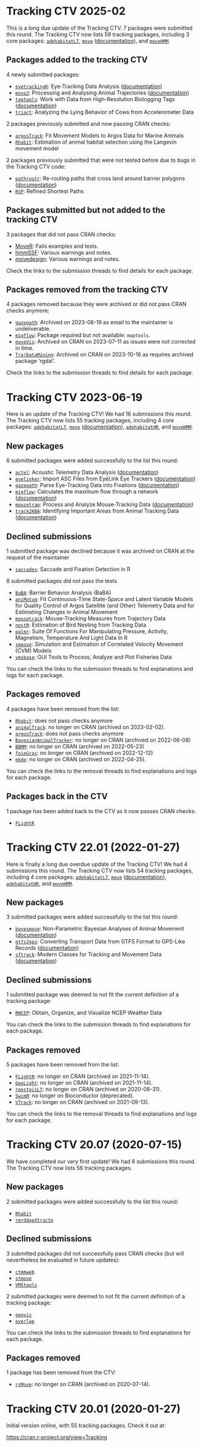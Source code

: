 # Tracking CTV 2025-02

This is a long due update of the Tracking CTV. 7 packages were submitted this
round. The Tracking CTV now lists 59 tracking packages, including 3 core
packages: [`adehabitatLT`](https://cran.r-project.org/package=adehabitatLT),
[`move`](https://cran.r-project.org/package=move)
([documentation](https://bartk.gitlab.io/move/)), and
[`moveHMM`](https://cran.r-project.org/package=moveHMM).

## Packages added to the tracking CTV

4 newly submitted packages:

- [`eyetrackingR`](https://cran.r-project.org/package=eyetrackingR):
  Eye-Tracking Data Analysis
  ([documentation](https://samforbes.me/eyetrackingR/))
- [`move2`](https://cran.r-project.org/package=move2): Processing and Analysing
  Animal Trajectories ([documentation](https://bartk.gitlab.io/move2/))
- [`tagtools`](https://cran.r-project.org/package=tagtools): Work with Data from
  High-Resolution Biologging Tags
  ([documentation](https://animaltags.github.io/tagtools_r/))
- [`triact`](https://cran.r-project.org/package=triact): Analyzing the Lying
  Behavior of Cows from Accelerometer Data

2 packages previously submitted and now passing CRAN checks: 

- [`argosTrack`](https://github.com/calbertsen/argosTrack): Fit Movement Models
  to Argos Data for Marine Animals
- [`Rhabit`](https://github.com/papayoun/Rhabit): Estimation of animal habitat
  selection using the Langevin movement model

2 packages previously submitted that were not tested before due to bugs in the
Tracking CTV code:

- [`pathroutr`](https://github.com/jmlondon/pathroutr): Re-routing paths that
  cross land around barrier polygons
  ([documentation](https://jmlondon.github.io/pathroutr/))
- [`RSP`](https://github.com/YuriNiella/RSP): Refined Shortest Paths

## Packages submitted but not added to the tracking CTV

3 packages that did not pass CRAN checks:

- [MoveR](https://github.com/cran-task-views/Tracking/issues/68): Fails examples
  and tests.
- [hmmSSF](https://github.com/cran-task-views/Tracking/issues/66): Various
  warnings and notes.
- [movedesign](https://github.com/cran-task-views/Tracking/issues/65): Various
  warnings and notes.

Check the links to the submission threads to find details for each package.

## Packages removed from the tracking CTV

4 packages removed because they were archived or did not pass CRAN checks
anymore:

- [`gazepath`](https://github.com/cran-task-views/Tracking/issues/78): Archived
  on 2023-08-19 as email to the maintainer is undeliverable.
- [`migflow`](https://github.com/cran-task-views/Tracking/issues/38): Package
  required but not available: `maptools`.
- [`moveVis`](https://github.com/cran-task-views/Tracking/issues/79): Archived
  on CRAN on 2023-07-11 as issues were not corrected in time.
- [`TrajDataMining`](https://github.com/cran-task-views/Tracking/issues/77):
  Archived on CRAN on 2023-10-16 as requires archived package 'rgdal'.

Check the links to the submission threads to find details for each package.


# Tracking CTV 2023-06-19

Here is an update of the Tracking CTV! We had 16
submissions this round. The Tracking CTV now lists 55 tracking packages,
including 4 core packages:
[`adehabitatLT`](https://cran.r-project.org/package=adehabitatLT),
[`move`](https://cran.r-project.org/package=move)
([documentation](https://bartk.gitlab.io/move/)),
[`adehabitatHR`](https://cran.r-project.org/package=adehabitatHR), and
[`moveHMM`](https://cran.r-project.org/package=moveHMM).

## New packages

6 submitted packages were added successfully to the list this round:

  * [`actel`](https://cran.r-project.org/package=actel): Acoustic Telemetry Data
    Analysis
    ([documentation](https://cran.r-project.org/web/packages/actel/vignettes/))
  * [`eyelinker`](https://cran.r-project.org/package=eyelinker): Import ASC
    Files from EyeLink Eye Trackers
    ([documentation](https://cran.r-project.org/web/packages/eyelinker/vignettes/))
  * [`gazepath`](https://cran.r-project.org/package=gazepath): Parse
    Eye-Tracking Data into Fixations
    ([documentation](https://cran.r-project.org/web/packages/gazepath/gazepath.pdf))
  * [`migflow`](https://github.com/KiranLDA/migflow): Calculates the maximum
    flow through a network
    ([documentation](https://github.com/KiranLDA/migflow))
  * [`mousetrap`](https://cran.r-project.org/package=mousetrap): Process and
    Analyze Mouse-Tracking Data
    ([documentation](https://pascalkieslich.github.io/mousetrap/))
  * [`track2KBA`](https://cran.r-project.org/web/package=track2KBA): Identifying
    Important Areas from Animal Tracking Data
    ([documentation](https://cran.r-project.org/web/packages/track2KBA/vignettes/track2kba_workflow.html))

## Declined submissions

1 submitted package was declined because it was archived on CRAN at the request
of the maintainer

* [`saccades`](https://github.com/cran-task-views/Tracking/issues/15): Saccade
  and Fixation Detection in R

8 submitted packages did not pass the tests

  * [`BaBA`](https://github.com/cran-task-views/Tracking/issues/40): Barrier
    Behavior Analysis (BaBA)
  * [`aniMotum`](https://github.com/cran-task-views/Tracking/issues/59): Fit
    Continuous-Time State-Space and Latent Variable Models for Quality Control
    of Argos Satellite (and Other) Telemetry Data and for Estimating Changes in
    Animal Movement
  * [`mousetrack`](https://github.com/cran-task-views/Tracking/issues/14):
    Mouse-Tracking Measures from Trajectory Data
  * [`nestR`](https://github.com/cran-task-views/Tracking/issues/42): Estimation
    of Bird Nesting from Tracking Data
  * [`palmr`](https://github.com/cran-task-views/Tracking/issues/39): Suite Of
    Functions For Manipulating Pressure, Activity, Magnetism, Temperature And
    Light Data In R
  * [`smoove`](https://github.com/cran-task-views/Tracking/issues/41):
    Simulation and Estimation of Correlated Velocity Movement (CVM) Models
  * [`vmsbase`](https://github.com/cran-task-views/Tracking/issues/43): GUI
    Tools to Process, Analyze and Plot Fisheries Data

You can check the links to the submission threads to find explanations and logs for
each package.

## Packages removed

4 packages have been removed from the list:

  * [`Rhabit`](https://github.com/cran-task-views/Tracking/issues/20): does not
    pass checks anymore
  * [`animalTrack`](https://github.com/rociojoo/CranTaskView-Track/issues/17):
    no longer on CRAN (archived on 2023-02-02).
  * [`argosTrack`](https://github.com/cran-task-views/Tracking/issues/60): does
    not pass checks anymore
  * [`BayesianAnimalTracker`](https://github.com/cran-task-views/Tracking/issues/48):
    no longer on CRAN (archived on 2022-06-08)
  * [`BBMM`](https://github.com/cran-task-views/Tracking/issues/46): no longer
    on CRAN (archived on 2022-05-23)
  * [`foieGras`](https://github.com/rociojoo/CranTaskView-Track/issues/57): no
    longer on CRAN (archived on 2022-12-12)
  * [`mkde`](https://github.com/cran-task-views/Tracking/issues/47): no longer
    on CRAN (archived on 2022-04-25).

You can check the links to the removal threads to find explanations and logs for
each package.

## Packages back in the CTV

1 package has been added back to the CTV as it now passes CRAN checks:

  * [`FLightR`](https://github.com/cran-task-views/Tracking/issues/26)

# Tracking CTV 22.01 (2022-01-27)

Here is finally a long due overdue update of the Tracking CTV! We had 4
submissions this round. The Tracking CTV now lists 54 tracking packages,
including 4 core packages:
[`adehabitatLT`](https://cran.r-project.org/package=adehabitatLT),
[`move`](https://cran.r-project.org/package=move)
([documentation](https://bartk.gitlab.io/move/)),
[`adehabitatHR`](https://cran.r-project.org/package=adehabitatHR), and
[`moveHMM`](https://cran.r-project.org/package=moveHMM).

## New packages

3 submitted packages were added successfully to the list this round:

  * [`bayesmove`](https://cran.r-project.org/package=bayesmove): Non-Parametric
    Bayesian Analyses of Animal Movement
    ([documentation](https://joshcullen.github.io/bayesmove/))
  * [`gtfs2gps`](https://cran.r-project.org/package=gtfs2gps): Converting
    Transport Data from GTFS Format to GPS-Like Records
    ([documentation](https://ipeagit.github.io/gtfs2gps/))
  * [`sftrack`](https://cran.r-project.org/package=sftrack): Modern Classes for
    Tracking and Movement Data ([documentation](https://mablab.org/sftrack/))

## Declined submissions

1 submitted package was deemed to not fit the current definition of a tracking
package:

  * [`RNCEP`](https://github.com/rociojoo/CranTaskView-Track/issues/10): Obtain,
    Organize, and Visualize NCEP Weather Data

You can check the links to the submission threads to find explanations for each
package.

## Packages removed

5 packages have been removed from the list:

  * [`FLightR`](https://github.com/rociojoo/CranTaskView-Track/issues/16): no
    longer on CRAN (archived on 2021-11-14).
  * [`GeoLight`](https://github.com/rociojoo/CranTaskView-Track/issues/17): no
    longer on CRAN (archived on 2021-11-14).
  * [`rpostgisLT`](https://github.com/rociojoo/CranTaskView-Track/issues/18): no
    longer on CRAN (archived on 2020-08-31).
  * [`SwimR`](https://github.com/rociojoo/CranTaskView-Track/issues/19): no
    longer on Bioconductor (deprecated).
  * [`VTrack`](https://github.com/rociojoo/CranTaskView-Track/issues/20): no
    longer on CRAN (archived on 2021-09-13).

You can check the links to the removal threads to find explanations and logs for
each package.

# Tracking CTV 20.07 (2020-07-15)

We have completed our very first update! We had 8 submissions this round. The
Tracking CTV now lists 56 tracking packages.

## New packages

2 submitted packages were added successfully to the list this round:

  * [`Rhabit`](https://github.com/papayoun/Rhabit/)
  * [`rerddapXtracto`](https://cran.r-project.org/package=rerddapXtracto)

## Declined submissions

3 submitted packages did not successfully pass CRAN checks (but will
nevertheless be evaluated in future updates):

  * [`ctmmweb`](https://github.com/rociojoo/CranTaskView-Track/issues/4)
  * [`stmove`](https://github.com/rociojoo/CranTaskView-Track/issues/5)
  * [`VMStools`](https://github.com/rociojoo/CranTaskView-Track/issues/9)
  
2 submitted packages were deemed to not fit the current definition of a tracking
package:
  
  * [`geoviz`](https://github.com/rociojoo/CranTaskView-Track/issues/3)
  * [`overlap`](https://github.com/rociojoo/CranTaskView-Track/issues/7)

You can check the links to the submission threads to find explanations for each
package.

## Packages removed

1 package has been removed from the CTV:

  * [`rsMove`](https://github.com/rociojoo/CranTaskView-Track/issues/21): no
    longer on CRAN (archived on 2020-07-14).

# Tracking CTV 20.01 (2020-01-27)

Initial version online, with 55 tracking packages. Check it out at:

https://cran.r-project.org/view=Tracking
